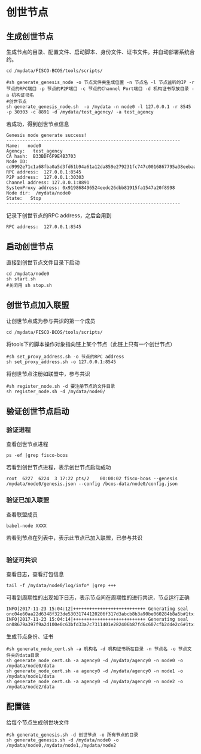 # 创世节点

## 生成创世节点

生成节点的目录、配置文件、启动脚本、身份文件、证书文件。并自动部署系统合约。

``` shell
cd /mydata/FISCO-BCOS/tools/scripts/

#sh generate_genesis_node -o 节点文件夹生成位置 -n 节点名 -l 节点监听的IP -r 节点的RPC端口 -p 节点的P2P端口 -c 节点的Channel Port端口 -d 机构证书存放目录 -a 机构证书名
#创世节点
sh generate_genesis_node.sh  -o /mydata -n node0 -l 127.0.0.1 -r 8545 -p 30303 -c 8891 -d /mydata/test_agency/ -a test_agency
```

若成功，得到创世节点信息

``` log
Genesis node generate success!
-----------------------------------------------------------------
Name:   node0
Agency:   test_agency
CA hash:  B33BDF6F9E4B3703
Node ID:  cd9992e71c1a68fba0a5d3fd61b94a61a12da859e279231fc747c0016867795a38eebaacb608032b59d9516b093186aed34ccd5015444b679df50c2b3b99e643
RPC address:  127.0.0.1:8545
P2P address:  127.0.0.1:30303
Channel address: 127.0.0.1:8891
SystemProxy address: 0x919868496524eedc26dbb81915fa1547a20f8998
Node dir:  /mydata/node0
State:   Stop
-----------------------------------------------------------------
```

记录下创世节点的RPC address，之后会用到

``` log
RPC address:  127.0.0.1:8545
```



## 启动创世节点

直接到创世节点文件目录下启动

``` shell
cd /mydata/node0
sh start.sh
#关闭用 sh stop.sh
```



## 创世节点加入联盟

让创世节点成为参与共识的第一个成员

``` shell
cd /mydata/FISCO-BCOS/tools/scripts/
```

将tools下的脚本操作对象指向链上某个节点（此链上只有一个创世节点）

``` shell
#sh set_proxy_address.sh -o 节点的RPC address
sh set_proxy_address.sh -o 127.0.0.1:8545 
```

将创世节点注册如联盟中，参与共识

``` shell
#sh register_node.sh -d 要注册节点的文件目录
sh register_node.sh -d /mydata/node0/
```



## 验证创世节点启动

### 验证进程

查看创世节点进程

``` shell
ps -ef |grep fisco-bcos
```

若看到创世节点进程，表示创世节点启动成功

``` log
root  6227  6224  3 17:22 pts/2    00:00:02 fisco-bcos --genesis /mydata/node0/genesis.json --config /bcos-data/node0/config.json
```

### 验证已加入联盟

查看联盟成员

``` shell
babel-node XXXX
```

若看到节点在列表中，表示此节点已加入联盟，已参与共识

``` log

```



### 验证可共识

查看日志，查看打包信息

``` shell
tail -f /mydata/node0/log/info* |grep +++
```

可看到周期性的出现如下日志，表示节点间在周期性的进行共识，节点运行正确

``` log
INFO|2017-11-23 15:04:12|+++++++++++++++++++++++++++ Generating seal onc04e60aa22d6348f323de53031744120206f317d3abcb8b3a90be060284b8a5b#1tx:0time:1511420652136
INFO|2017-11-23 15:04:14|+++++++++++++++++++++++++++ Generating seal on08679a397f9a2d100e0c63bfd33a7c7311401e282406b87fd6c607cfb2dde2c6#1tx:0time:1511420654148
```









生成节点身份、证书

``` shell
#sh generate_node_cert.sh -a 机构名 -d 机构证书所在目录 -n 节点名 -o 节点文件夹的data目录
sh generate_node_cert.sh -a agency0 -d /mydata/agency0 -n node0 -o /mydata/node0/data
sh generate_node_cert.sh -a agency0 -d /mydata/agency0 -n node1 -o /mydata/node1/data
sh generate_node_cert.sh -a agency0 -d /mydata/agency0 -n node2 -o /mydata/node2/data
```
## 配置链

给每个节点生成创世块文件

``` shell
#sh generate_genesis.sh -d 创世节点 -o 所有节点的目录
sh generate_genesis.sh -d /mydata/node0 -o /mydata/node0,/mydata/node1,/mydata/node2
```
